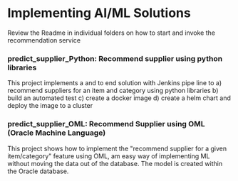 # Implementing AI/ML Solutions 
Review the Readme in individual folders on how to start and invoke the recommendation service

### predict_supplier_Python: Recommend supplier using python libraries
This project implements a and to end solution with Jenkins pipe line to a) recommend suppliers for an item and category using python libraries b) build an automated test c) create a docker image d) create a helm chart and deploy the image to a cluster 

### predict_supplier_OML: Recommend Supplier using OML (Oracle Machine Language)
This project shows how to implement the "recommend supplier for a given item/category" feature using OML, am easy way of implementing ML without moving the data out of the database. The model is created within the Oracle database. 
